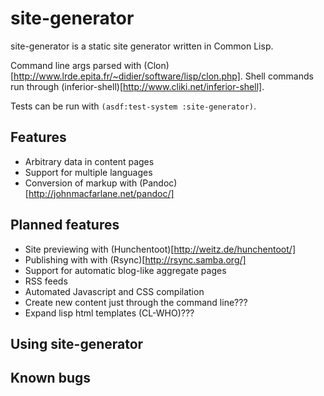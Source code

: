 # site-generator
site-generator is a static site generator written in Common Lisp.

Command line args parsed with (Clon)[http://www.lrde.epita.fr/~didier/software/lisp/clon.php]. Shell commands run through (inferior-shell)[http://www.cliki.net/inferior-shell].

Tests can be run with `(asdf:test-system :site-generator)`.

## Features
- Arbitrary data in content pages
- Support for multiple languages
- Conversion of markup with (Pandoc)[http://johnmacfarlane.net/pandoc/]

## Planned features
- Site previewing with (Hunchentoot)[http://weitz.de/hunchentoot/]
- Publishing with with (Rsync)[http://rsync.samba.org/]
- Support for automatic blog-like aggregate pages
- RSS feeds
- Automated Javascript and CSS compilation
- Create new content just through the command line???
- Expand lisp html templates (CL-WHO)???

## Using site-generator

## Known bugs

